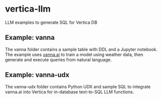 # vertica-llm
LLM examples to generate SQL for Vertica DB
## Example: vanna
The vanna folder contains a sample table with DDL and a Jupyter notebook.  The example uses [vanna.ai](https://vanna.ai/) to train a model using weather data, then generate and execute queries from natural language.
## Example: vanna-udx
The vanna-udx folder contains Python UDX and sample SQL to integrate vanna.ai into Vertica for in-database text-to-SQL LLM functions.